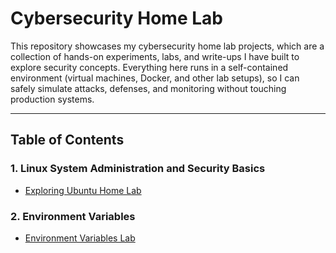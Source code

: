 # Cybersecurity Home Lab

This repository showcases my cybersecurity home lab projects, which are a collection of hands-on experiments, labs, and write-ups I have built to explore security concepts. Everything here runs in a self-contained environment (virtual machines, Docker, and other lab setups), so I can safely simulate attacks, defenses, and monitoring without touching production systems.

---

## Table of Contents

### 1. Linux System Administration and Security Basics
- [Exploring Ubuntu Home Lab](Exploring%20Ubuntu%20Home%20Lab/Linux%20Command%20Line%20and%20Security%20Basics.md)

### 2. Environment Variables
- [Environment Variables Lab](Environment%20Variables%20Lab/Environment%20Variables%20and%20Set-UID.md)

